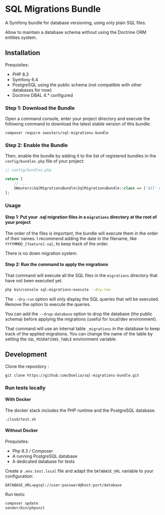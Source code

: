 # SQL Migrations Bundle

A Symfony bundle for database versioning, using only plain SQL files.

Allow to maintain a database schema without using the Doctrine ORM entities system.

## Installation

Prequisites:
- PHP 8.3
- Symfony 6.4
- PostgreSQL using the public schema (not compatible with other databases for now)
- Doctrine DBAL 4.* configured

### Step 1: Download the Bundle

Open a command console, enter your project directory and execute the
following command to download the latest stable version of this bundle:

```console
composer require swouters/sql-migrations-bundle
```

### Step 2: Enable the Bundle

Then, enable the bundle by adding it to the list of registered bundles
in the `config/bundles.php` file of your project:

```php
// config/bundles.php

return [
    // ...
    SWouters\SqlMigrationsBundle\SqlMigrationsBundle::class => ['all' => true],
];
```

### Usage

#### Step 1: Put your .sql migration files in a `migrations` directory at the root of your project

The order of the files is important, the bundle will execute them in the order of their names.
I recommend adding the date in the filename, like `YYYYMMDD_[feature].sql`, to keep track of the order.

There is no down migration system.

#### Step 2: Run the command to apply the migrations

That command will execute all the SQL files in the `migrations` directory that have not been executed yet.

```bash
php bin/console sql-migrations:execute --dry-run
```

The `--dry-run` option will only display the SQL queries that will be executed. Remove the option to execute the queries.

You can add the `--drop-database` option to drop the database (the public schema) before applying the migrations (useful for local/dev environment).

That command will use an internal table `_migrations` in the database to keep track of the applied migrations. You can change the name of the table by setting the `SQL_MIGRATIONS_TABLE` environment variable.

## Development

Clone the repository :
```
git clone https://github.com/Doelia/sql-migrations-bundle.git
```

### Run tests locally

#### With Docker

The docker stack includes the PHP runtime and the PostgreSQL database.

```bash
.cloud/test.sh
```

#### Without Docker

Prequisites:
- Php 8.3 / Composer
- A running PostgreSQL database
- A dedicated database for tests

Create a `.env.test.local` file and adapt the `DATABASE_URL` variable to your configuration:
```dotenv
DATABASE_URL=pgsql://user:password@host:port/database
```

Run tests:
```bash
composer update
vendor/bin/phpunit
```
